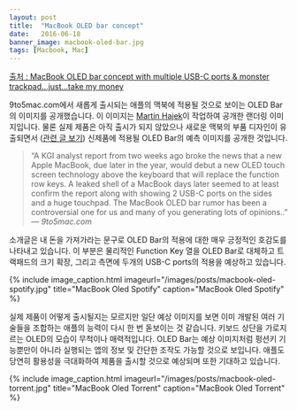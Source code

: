 ```yaml
---
layout: post
title:  "MacBook OLED bar concept"
date:   2016-06-18
banner_image: macbook-oled-bar.jpg
tags: [Macbook, Mac]
---
```


[출처 : MacBook OLED bar concept with multiple USB-C ports & monster trackpad…just…take my money](http://9to5mac.com/2016/06/09/macbook-oled-bar-concept-with-multiple-usb-c-ports-monster-trackpad-just-take-my-money/)

9to5mac.com에서 새롭게 출시되는 애플의 맥북에 적용될 것으로 보이는 OLED Bar의 이미지를 공개했습니다. 이 이미지는 [Martin Hajek](http://www.martinhajek.com/macbook-meets-oled/)이 작업하여 공개한 랜더링 이미지입니다.  물론 실제 제품은 아직 출시가 되지 않았으나 새로운 맥북의 부품 디자인이 유출되면서 ([관련 글 보기](http://9to5mac.com/2016/05/31/new-macbook-pro-oled-touch-bar-usb-c-images/)) 신제품에 적용될 OLED Bar의 예측 이미지를 공개한 것입니다.

<!--more-->

>“A KGI analyst report from two weeks ago broke the news that a new Apple MacBook, due later in the year, would debut a new OLED touch screen technology above the keyboard that will replace the function row keys. A leaked shell of a MacBook days later seemed to at least confirm the report along with showing 2 USB-C ports on the sides and a huge touchpad. The MacBook OLED bar rumor has been a controversial one for us and many of you generating lots of opinions..” <cite>― 9to5mac.com</cite>

소개글은 내 돈을 가져가라는 문구로 OLED Bar의 적용에 대한 매우 긍정적인 호감도를 나타내고 있습니다. 이 부분은 물리적인 Function Key 열을 OLED Bar로 대체하고 트랙패드의 크기 확장, 그리고 측면에 두개의 USB-C ports의 적용을 예상하고 있습니다. 

{% include image_caption.html imageurl="/images/posts/macbook-oled-spotify.jpg" title="MacBook Oled Spotify" caption="MacBook Oled Spotify" %}

실제 제품이 어떻게 출시될지는 모르지만 일단 예상 이미지를 보면 이미 개발된 여러 기술들을 조합하는 애플의 능력이 다시 한 번 돋보이는 것 같습니다.   키보드 상단을 가로지르는 OLED의 모습이 무척이나 매력적입니다. OLED Bar는 예상 이미지처럼 펑션키 기능뿐만이 아니라 실행되는 앱의 정보 및 간단한 조작도 가능할 것으로 보입니다. 애플도 당연히 활용성을 극대화하여 제품을 출시할 것으로 예상되며 또한 기대하고 있습니다.  

{% include image_caption.html imageurl="/images/posts/macbook-oled-torrent.jpg" title="MacBook Oled Torrent" caption="MacBook Oled Torrent" %}
